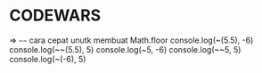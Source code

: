 # CODEWARS

=> `~~` cara cepat unutk membuat Math.floor
console.log(~(5.5), -6)
console.log(~~(5.5), 5)
console.log(~5, -6)
console.log(~~5, 5)
console.log(~(-6), 5)
